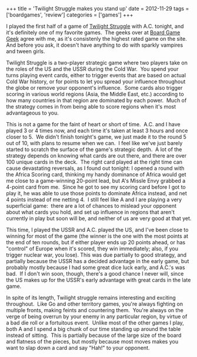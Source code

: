 +++
title = 'Twilight Struggle makes you stand up'
date = 2012-11-29
tags = ['boardgames', 'review']
categories = ['games']
+++

I played the first half of a game of [Twilight
Struggle](http://www.boardgamegeek.com/boardgame/12333/twilight-struggle)
with A.C. tonight, and it's definitely one of my favorite games.  The geeks over
at [Board Game Geek](https://boardgamegeek.com) agree
with me, as it's consistenly the highest rated game on the site. And before you
ask, it doesn't have anything to do with sparkly vampires and tween girls.

Twilight Struggle is a two-player strategic game where two players take on the roles of the US and the USSR during the Cold War.  You spend your turns playing event cards, either to trigger events that are based on actual Cold War history, or for points to let you spread your influence throughout the globe or remove your opponent's influence.  Some cards also trigger scoring in various world regions (Asia, the Middle East, etc.) according to how many countries in that region are dominated by each power.  Much of the strategy comes in from being able to score regions when it's most advantageous to you.

This is not a game for the faint of heart or short of time.  A.C. and I have played 3 or 4 times now, and each time it's taken at least 3 hours and once closer to 5.  We didn't finish tonight's game, we just made it to the round 5 out of 10, with plans to resume when we can.  I feel like we've just barely started to scratch the surface of the game's strategic depth.  A lot of the strategy depends on knowing what cards are out there, and there are over 100 unique cards in the deck.  The right card played at the right time can cause devastating reversals, as I found out tonight: I opened a round with the Africa Scoring card, thinking my handy dominance of Africa would get me close to a game-winning 20-point lead, but A's Missle Envy grabbed a 4-point card from me.  Since he got to see my scoring card before I got to play it, he was able to use those points to dominate Africa instead, and net 4 points instead of me netting 4.  I still feel like A and I are playing a very superficial game:  there are a lot of chances to mislead your opponent about what cards you hold, and set up influence in regions that aren't currently in play but soon will be, and neither of us are very good at that yet.

This time, I played the USSR and A.C. played the US, and I've been close to winning for most of the game (the winner is the one with the most points at the end of ten rounds, but if either player ends up 20 points ahead, or has "control" of Europe when it's scored, they win immediately; also, if you trigger nuclear war, you lose). This was due partially to good strategy, and partially because the USSR has a decided advantage in the early game, but probably mostly because I had some great dice luck early, and A.C.'s was bad.  If I don't win soon, though, there's a good chance I never will, since the US makes up for the USSR's early advantage with great cards in the late game.

In spite of its length, Twilight struggle remains interesting and exciting throughout.  Like Go and other territory games, you're always fighting on multiple fronts, making feints and countering them.  You're always on the verge of being overrun by your enemy in any particular region, by virtue of a bad die roll or a fortuitous event.  Unlike most of the other games I play, both A and I spend a big chunk of our time standing up around the table instead of sitting.  This is partially because of the large size of the board and flatness of the pieces, but mostly because most moves makes you want to slap down a card and say "Hah!" to your opponent.
